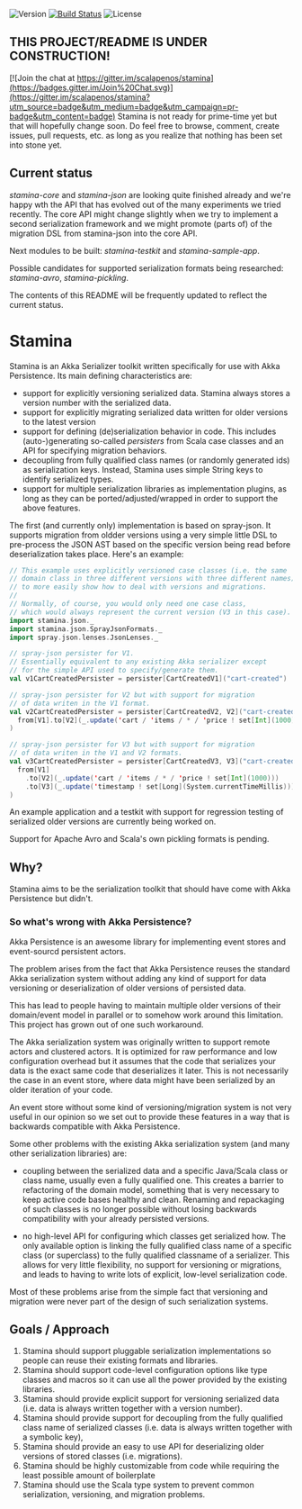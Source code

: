 ![Version](https://img.shields.io/badge/version-unreleased-orange.svg?style=flat "unreleased") [![Build Status](https://img.shields.io/travis/scalapenos/stamina.svg?style=flat)](https://travis-ci.org/scalapenos/stamina) ![License](https://img.shields.io/badge/license-MIT-blue.svg?style=flat "MIT")

## THIS PROJECT/README IS UNDER CONSTRUCTION!

[![Join the chat at https://gitter.im/scalapenos/stamina](https://badges.gitter.im/Join%20Chat.svg)](https://gitter.im/scalapenos/stamina?utm_source=badge&utm_medium=badge&utm_campaign=pr-badge&utm_content=badge)
Stamina is not ready for prime-time yet but that will hopefully change soon. Do feel free to browse, comment, create issues, pull requests, etc. as long as you realize that nothing has been set into stone yet.

## Current status
*stamina-core* and *stamina-json* are looking quite finished already and we're happy wth the API that has evolved out of the many experiments we tried recently. The core API might change slightly when we try to implement a second serialization framework and we might promote (parts of) of the migration DSL from stamina-json into the core API.

Next modules to be built: *stamina-testkit* and *stamina-sample-app*.

Possible candidates for supported serialization formats being researched: *stamina-avro*, *stamina-pickling*.

The contents of this README will be frequently updated to reflect the current status.


# Stamina
Stamina is an Akka Serializer toolkit written specifically for use with Akka
Persistence. Its main defining characteristics are:

- support for explicitly versioning serialized data. Stamina always stores a version number with the serialized data.
- support for explicitly migrating serialized data written for older versions to the latest version
- support for defining (de)serialization behavior in code. This includes (auto-)generating so-called *persisters* from Scala case classes and an API for specifying migration behaviors.
- decoupling from fully qualified class names (or randomly generated ids) as serialization keys. Instead, Stamina uses simple String keys to identify serialized types.
- support for multiple serialization libraries as implementation plugins, as long as they can be ported/adjusted/wrapped in order to support the above features.

The first (and currently only) implementation is based on spray-json. It supports migration from oldder versions using a very simple little DSL to pre-process the JSON AST based on the specific version being read before deserialization takes place. Here's an example:

```scala
// This example uses explicitly versioned case classes (i.e. the same
// domain class in three different versions with three different names)
// to more easily show how to deal with versions and migrations.
//
// Normally, of course, you would only need one case class,
// which would always represent the current version (V3 in this case).
import stamina.json._
import stamina.json.SprayJsonFormats._
import spray.json.lenses.JsonLenses._

// spray-json persister for V1.
// Essentially equivalent to any existing Akka serializer except
// for the simple API used to specify/generate them.
val v1CartCreatedPersister = persister[CartCreatedV1]("cart-created")

// spray-json persister for V2 but with support for migration
// of data writen in the V1 format.
val v2CartCreatedPersister = persister[CartCreatedV2, V2]("cart-created",
  from[V1].to[V2](_.update('cart / 'items / * / 'price ! set[Int](1000)))
)

// spray-json persister for V3 but with support for migration
// of data writen in the V1 and V2 formats.
val v3CartCreatedPersister = persister[CartCreatedV3, V3]("cart-created",
  from[V1]
    .to[V2](_.update('cart / 'items / * / 'price ! set[Int](1000)))
    .to[V3](_.update('timestamp ! set[Long](System.currentTimeMillis)))
)
```

An example application and a testkit with support for regression
testing of serialized older versions are currently being worked on.

Support for Apache Avro and Scala's own pickling formats is pending.


## Why?
Stamina aims to be the serialization toolkit that should have come
with Akka Persistence but didn't.

### So what's wrong with Akka Persistence?
Akka Persistence is an awesome library for implementing event
stores and event-sourcd persistent actors.

The problem arises from the fact that Akka Persistence reuses the
standard Akka serialization system without adding any kind of
support for data versioning or deserialization of older versions of
persisted data.

This has lead to people having to maintain multiple older versions
of their domain/event model in parallel or to somehow work around
this limitation. This project has grown out of one such workaround.

The Akka serialization system was originally written to support remote
actors and clustered actors. It is optimized for raw performance and
low configuration overhead but it assumes that the code that
serializes your data is the exact same code that deserializes it
later. This is not necessarily the case in an event store, where data
might have been serialized by an older iteration of your code.

An event store without some kind of versioning/migration system is not
very useful in our opinion so we set out to provide these features in
a way that is backwards compatible with Akka Persistence.

Some other problems with the existing Akka serialization system
(and many other serialization libraries) are:

- coupling between the serialized data and a specific Java/Scala class
or class name, usually even a fully qualified one. This creates a
barrier to refactoring of the domain model, something that is very
necessary to keep active code bases healthy and clean. Renaming and
repackaging of such classes is no longer possible without losing
backwards compatibility with your already persisted versions.

- no high-level API for configuring which classes get serialized how.
The only available option is linking the fully qualified class name of
a specific class (or superclass) to the fully qualified classname of a
serializer. This allows for very little flexibility, no support for
versioning or migrations, and leads to having to write lots of explicit,
low-level serialization code.

Most of these problems arise from the simple fact that versioning and
migration were never part of the design of such serialization systems.


## Goals / Approach

1. Stamina should support pluggable serialization implementations so people can reuse their existing formats and libraries.
2. Stamina should support code-level configuration options like type classes and macros so it can use all the power provided by the existing libraries.
3. Stamina should provide explicit support for versioning serialized data (i.e. data is always written together with a version number).
4. Stamina should provide support for decoupling from the fully qualified class name of serialized classes (i.e. data is always written together with a symbolic key),
5. Stamina should provide an easy to use API for deserializing older versions of stored classes (i.e. migrations).
6. Stamina should be highly customizable from code while requiring the least possible amount of boilerplate
7. Stamina should use the Scala type system to prevent common serialization, versioning, and migration problems.
